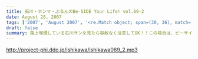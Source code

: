 ```yaml
---
title: 石川・ホンマ・ぶるんのBe-SIDE Your Life! vol.69-2
date: August 28, 2007
tags: ['2007', 'August 2007', '<re.Match object; span=(30, 36), match='vol.69'>']
draft: false
summary: 路上喫煙している石川サンを見たら容赦なく注意してOK！！この場合は、ビーサイ憲法を越えた、超法規的措置がとられますので、ドンドン信号待ちのときなどは注意してあげてネ！う〜ん。世間の流れとは逆行しているビーサイです・・・※ちなみに、職場では分煙化が進んでいるから、石川サンぶるんサンはおとなしく、喫煙ルームでくゆらせているのでご安心を・・・NAMAE
---
```


http://project-phi.ddo.jp/ishikawa/ishikawa069_2.mp3
